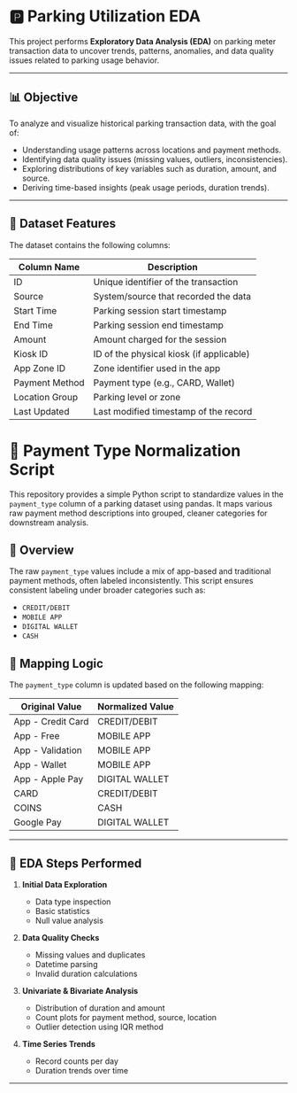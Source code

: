 # 🅿️ Parking Utilization EDA

This project performs **Exploratory Data Analysis (EDA)** on parking meter transaction data to uncover trends, patterns, anomalies, and data quality issues related to parking usage behavior.

---

## 📊 Objective

To analyze and visualize historical parking transaction data, with the goal of:

- Understanding usage patterns across locations and payment methods.
- Identifying data quality issues (missing values, outliers, inconsistencies).
- Exploring distributions of key variables such as duration, amount, and source.
- Deriving time-based insights (peak usage periods, duration trends).

---

## 📁 Dataset Features

The dataset contains the following columns:

| Column Name       | Description                              |
|-------------------|------------------------------------------|
| ID                | Unique identifier of the transaction     |
| Source            | System/source that recorded the data     |
| Start Time        | Parking session start timestamp          |
| End Time          | Parking session end timestamp            |
| Amount            | Amount charged for the session           |
| Kiosk ID          | ID of the physical kiosk (if applicable) |
| App Zone ID       | Zone identifier used in the app          |
| Payment Method    | Payment type (e.g., CARD, Wallet)        |
| Location Group    | Parking level or zone                    |
| Last Updated      | Last modified timestamp of the record    |

# 🧾 Payment Type Normalization Script

This repository provides a simple Python script to standardize values in the `payment_type` column of a parking dataset using pandas. It maps various raw payment method descriptions into grouped, cleaner categories for downstream analysis.

## 📌 Overview

The raw `payment_type` values include a mix of app-based and traditional payment methods, often labeled inconsistently. This script ensures consistent labeling under broader categories such as:

- `CREDIT/DEBIT`
- `MOBILE APP`
- `DIGITAL WALLET`
- `CASH`

## 🔄 Mapping Logic

The `payment_type` column is updated based on the following mapping:

| Original Value       | Normalized Value |
|----------------------|------------------|
| App - Credit Card    | CREDIT/DEBIT     |
| App - Free           | MOBILE APP       |
| App - Validation     | MOBILE APP       |
| App - Wallet         | MOBILE APP       |
| App - Apple Pay      | DIGITAL WALLET   |
| CARD                 | CREDIT/DEBIT     |
| COINS                | CASH             |
| Google Pay           | DIGITAL WALLET   |

---

## 🧪 EDA Steps Performed

1. **Initial Data Exploration**
   - Data type inspection
   - Basic statistics
   - Null value analysis

2. **Data Quality Checks**
   - Missing values and duplicates
   - Datetime parsing
   - Invalid duration calculations

3. **Univariate & Bivariate Analysis**
   - Distribution of duration and amount
   - Count plots for payment method, source, location
   - Outlier detection using IQR method

4. **Time Series Trends**
   - Record counts per day
   - Duration trends over time

---
